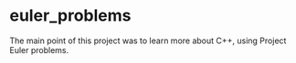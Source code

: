 # euler_problems

The main point of this project was to learn more about C++, using Project Euler problems.

